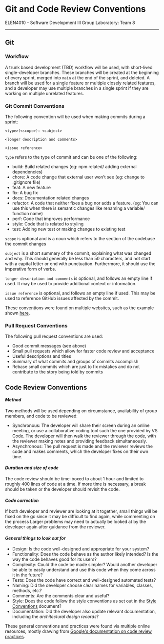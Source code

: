 # Git and Code Review Conventions
ELEN4010 - Software Development III
Group Laboratory: Team 8

---

## Git

### Workflow

A trunk based development (TBD) workflow will be used, with short-lived single-developer branches. These branches will be created at the beginning of every sprint, merged into `main` at the end of the sprint, and deleted. A branch will be used for a single feature or multiple closely related features, and a developer may use multiple branches in a single sprint if they are working on multiple unrelated features.

### Git Commit Conventions

The following convention will be used when making commits during a sprint:

    <type>(<scope>): <subject>

    <longer description and comments>

    <issue reference>

`type` refers to the type of commit and can be one of the following:
- build: Build related changes (eg: npm related/ adding external dependencies)
- chore: A code change that external user won't see (eg: change to .gitignore file)
- feat: A new feature
- fix: A bug fix
- docs: Documentation related changes
- refactor: A code that neither fixes a bug nor adds a feature. (eg: You can use this when there is semantic changes like renaming a variable/ function name)
- perf: Code that improves performance
- style: Code that is related to styling
- test: Adding new test or making changes to existing test

`scope` is optional and is a noun which refers to the section of the codebase the commit changes

`subject` is a short summary of the commit, explaining what was changed and why. This should generally be less than 50 characters, and not start with a capital letter or end with punctuation. Furthermore, it should use the imperative form of verbs.

`longer description and comments` is optional, and follows an empty line if used. It may be used to provide additional context or information.

`issue reference` is optional, and follows an empty line if used. This may be used to reference GitHub issues affected by the commit.

These conventions were found on multiple websites, such as the example shown [here](https://dev.to/i5han3/git-commit-message-convention-that-you-can-follow-1709).

### Pull Request Conventions

The following pull request conventions are used:

- Good commit messages (see above)
- Small pull requests which allow for faster code review and acceptance
- Useful descriptions and titles
- Summary of what commits and groups of commits accomplish
- Rebase small commits which are just to fix mistakes and do not contribute to the story being told by commits

## Code Review Conventions

#### _Method_
Two methods will be used depending on circumstance, availability of group members, and code to be reviewed:
- Synchronous: The developer will share their screen during an online meeting, or use a collaborative coding tool such the one provided by VS Code. The developer will then walk the reviewer through the code, with the reviewer making notes and providing feedback simultaneously.
- Asynchronous: The pull request is made and the reviewer reviews the code and makes comments, which the developer fixes on their own time.

#### _Duration and size of code_
The code review should be time-boxed to about 1 hour and limited to roughly 400 lines of code at a time. If more time is necessary, a break should be taken or the developer should revisit the code.

#### _Code correction_
If both developer and reviewer are looking at it together, small things will be fixed on the go since it may be difficult to find again, while commenting on the process Larger problems may need to actually be looked at by the developer again after guidance from the reviewer.

#### _General things to look out for_
- Design: Is the code well-designed and appropriate for your system?
- Functionality: Does the code behave as the author likely intended? Is the way the code behaves good for its users?
- Complexity: Could the code be made simpler? Would another developer be able to easily understand and use this code when they come across it in the future?
- Tests: Does the code have correct and well-designed automated tests?
- Naming: Did the developer choose clear names for variables, classes, methods, etc.?
- Comments: Are the comments clear and useful?
- Style: Does the code follow the style conventions as set out in the [Style Conventions](Style%20Conventions.md) document?
- Documentation: Did the developer also update relevant documentation, including the _architectural design records_?

These general conventions and practices were found via multiple online resources, mostly drawing from [Google's documentation on code review practices](https://google.github.io/eng-practices/review/).




